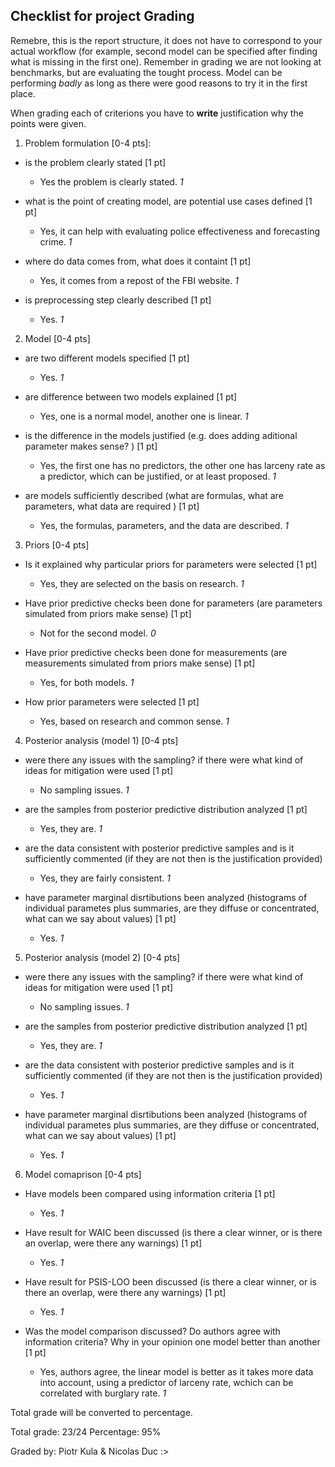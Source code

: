 ## Checklist for project Grading

Remebre, this is the report structure, it does not have to correspond to your actual workflow (for example, second model can be specified after finding what is missing in the first one). Remember in grading we are not looking at benchmarks, but are evaluating the tought process. Model can be performing *badly* as long as there were good reasons to try it in the first place. 

When grading each of criterions you have to **write** justification why the points were given. 



1. Problem formulation [0-4 pts]:

  - is the problem clearly stated [1 pt]

    + Yes the problem is clearly stated. *1*

  - what is the point of creating model, are potential use cases defined [1 pt]

    + Yes, it can help with evaluating police effectiveness and forecasting crime. *1*

  - where do data comes from, what does it containt [1 pt]

    + Yes, it comes from a repost of the FBI website. *1*

  - is preprocessing step clearly described [1 pt]

    + Yes. *1*
  
2. Model [0-4 pts]

  - are two different models specified [1 pt] 

    + Yes. *1*

  - are difference between two models explained [1 pt]

    + Yes, one is a normal model, another one is linear. *1*

  - is the difference in the models justified (e.g. does adding aditional parameter makes sense? ) [1 pt]

    + Yes, the first one has no predictors, the other one has larceny rate as a predictor, which can be justified, or at least proposed. *1*

  - are models sufficiently described (what are formulas, what are parameters, what data are required ) [1 pt]

    + Yes, the formulas, parameters, and the data are described. *1*

3. Priors [0-4 pts] 

  - Is it explained why particular priors for parameters were selected [1 pt]

    + Yes, they are selected on the basis on research. *1*

  - Have prior predictive checks been done for parameters (are parameters simulated from priors make sense) [1 pt]

    + Not for the second model. *0*

  - Have prior predictive checks been done for measurements (are measurements simulated from priors make sense) [1 pt]

    + Yes, for both models. *1*

  - How prior parameters were selected [1 pt] 

    + Yes, based on research and common sense. *1*

4. Posterior analysis (model 1) [0-4 pts] 

  - were there any issues with the sampling? if there were what kind of ideas for mitigation were used [1 pt]

    + No sampling issues. *1*

  - are the samples from posterior predictive distribution analyzed [1 pt]

    + Yes, they are. *1*

  - are the data consistent with posterior predictive samples and is it sufficiently commented (if they are not then is the justification provided)

    + Yes, they are fairly consistent. *1*

  - have parameter marginal disrtibutions been analyzed (histograms of individual parametes plus summaries, are they diffuse or concentrated, what can we say about values) [1 pt]  

    + Yes. *1*

5. Posterior analysis (model 2) [0-4 pts] 

  - were there any issues with the sampling? if there were what kind of ideas for mitigation were used [1 pt]

    + No sampling issues. *1*

  - are the samples from posterior predictive distribution analyzed [1 pt]

    + Yes, they are. *1*

  - are the data consistent with posterior predictive samples and is it sufficiently commented (if they are not then is the justification provided)

    + Yes. *1*

  - have parameter marginal disrtibutions been analyzed (histograms of individual parametes plus summaries, are they diffuse or concentrated, what can we say about values) [1 pt]  
  
    + Yes. *1*

6. Model comaprison [0-4 pts]

  - Have models been compared using information criteria [1 pt]

    + Yes. *1*

  - Have result for WAIC been discussed (is there a clear winner, or is there an overlap, were there any warnings) [1 pt]

    + Yes. *1*

  - Have result for PSIS-LOO been discussed (is there a clear winner, or is there an overlap, were there any warnings) [1 pt]

    + Yes. *1*

  - Was the model comparison discussed? Do authors agree with information criteria? Why in your opinion one model better than another [1 pt]

    + Yes, authors agree, the linear model is better as it takes more data into account, using a predictor of larceny rate, wchich can be correlated with burglary rate. *1*

Total grade will be converted to percentage.

Total grade: 23/24
Percentage: 95%

Graded by: Piotr Kula & Nicolas Duc 
:>
